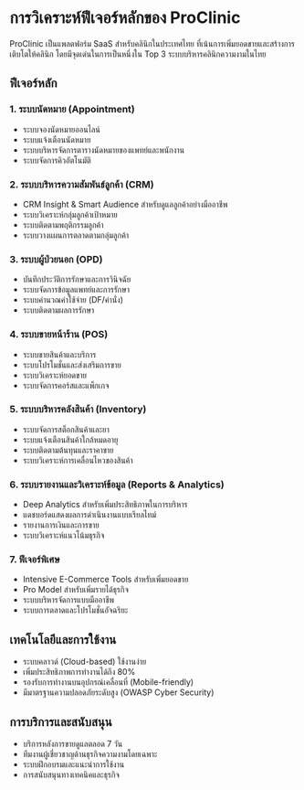 # การวิเคราะห์ฟีเจอร์หลักของ ProClinic

ProClinic เป็นแพลตฟอร์ม SaaS สำหรับคลินิกในประเทศไทย ที่เน้นการเพิ่มยอดขายและสร้างการเติบโตให้คลินิก โดยมีจุดเด่นในการเป็นหนึ่งใน Top 3 ระบบบริหารคลินิกความงามในไทย

## ฟีเจอร์หลัก

### 1. ระบบนัดหมาย (Appointment)
- ระบบจองนัดหมายออนไลน์
- ระบบแจ้งเตือนนัดหมาย
- ระบบบริหารจัดการตารางนัดหมายของแพทย์และพนักงาน
- ระบบจัดการคิวอัตโนมัติ

### 2. ระบบบริหารความสัมพันธ์ลูกค้า (CRM)
- CRM Insight & Smart Audience สำหรับดูแลลูกค้าอย่างมืออาชีพ
- ระบบวิเคราะห์กลุ่มลูกค้าเป้าหมาย
- ระบบติดตามพฤติกรรมลูกค้า
- ระบบวางแผนการตลาดตามกลุ่มลูกค้า

### 3. ระบบผู้ป่วยนอก (OPD)
- บันทึกประวัติการรักษาและการวินิจฉัย
- ระบบจัดการข้อมูลแพทย์และการรักษา
- ระบบคำนวณค่าใช้จ่าย (DF/ค่านั่ง)
- ระบบติดตามผลการรักษา

### 4. ระบบขายหน้าร้าน (POS)
- ระบบขายสินค้าและบริการ
- ระบบโปรโมชั่นและส่งเสริมการขาย
- ระบบวิเคราะห์ยอดขาย
- ระบบจัดการคอร์สและแพ็กเกจ

### 5. ระบบบริหารคลังสินค้า (Inventory)
- ระบบจัดการสต็อกสินค้าและยา
- ระบบแจ้งเตือนสินค้าใกล้หมดอายุ
- ระบบติดตามต้นทุนและราคาขาย
- ระบบวิเคราะห์การเคลื่อนไหวของสินค้า

### 6. ระบบรายงานและวิเคราะห์ข้อมูล (Reports & Analytics)
- Deep Analytics สำหรับเพิ่มประสิทธิภาพในการบริหาร
- แดชบอร์ดแสดงผลการดำเนินงานแบบเรียลไทม์
- รายงานการเงินและการขาย
- ระบบวิเคราะห์แนวโน้มธุรกิจ

### 7. ฟีเจอร์พิเศษ
- Intensive E-Commerce Tools สำหรับเพิ่มยอดขาย
- Pro Model สำหรับเพิ่มรายได้ธุรกิจ
- ระบบบริหารจัดการแบบมืออาชีพ
- ระบบการตลาดและโปรโมชั่นอัจฉริยะ

## เทคโนโลยีและการใช้งาน
- ระบบคลาวด์ (Cloud-based) ใช้งานง่าย
- เพิ่มประสิทธิภาพการทำงานได้ถึง 80%
- รองรับการทำงานบนอุปกรณ์เคลื่อนที่ (Mobile-friendly)
- มีมาตรฐานความปลอดภัยระดับสูง (OWASP Cyber Security)

## การบริการและสนับสนุน
- บริการหลังการขายดูแลตลอด 7 วัน
- ทีมงานผู้เชี่ยวชาญด้านธุรกิจความงามโดยเฉพาะ
- ระบบฝึกอบรมและแนะนำการใช้งาน
- การสนับสนุนทางเทคนิคและธุรกิจ
